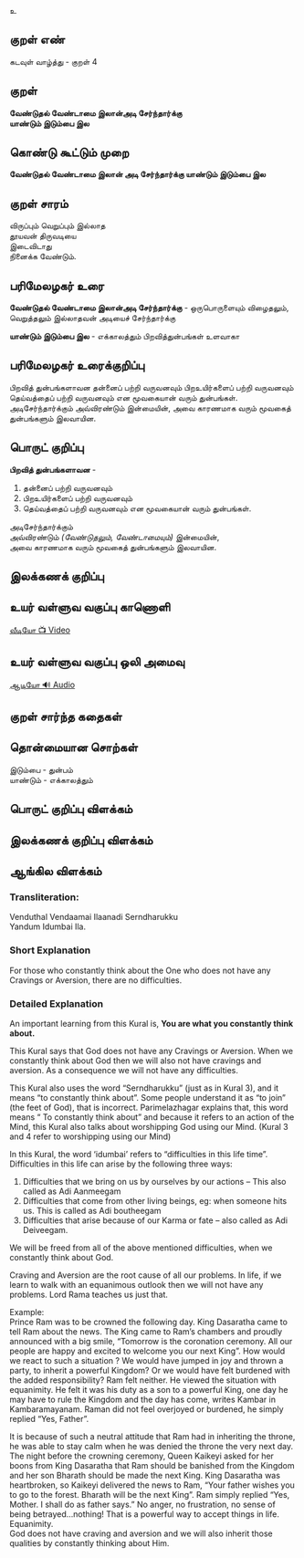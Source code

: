 உ

## குறள் எண்
கடவுள் வாழ்த்து - குறள்  4

## குறள் 
**வேண்டுதல் வேண்டாமை இலான்அடி சேர்ந்தார்க்கு**  
**யாண்டும் இடும்பை இல**


## கொண்டு கூட்டும் முறை  

**வேண்டுதல் வேண்டாமை இலான் அடி சேர்ந்தார்க்கு யாண்டும் இடும்பை இல**  

## குறள் சாரம்  


விருப்பும் வெறுப்பும் இல்லாத  
தூயவன் திருவடியை  
இடைவிடாது  
நினைக்க வேண்டும்.


## பரிமேலழகர் உரை 

**வேண்டுதல் வேண்டாமை இலான்அடி சேர்ந்தார்க்கு** - ஒருபொருளையும் விழைதலும், வெறுத்தலும் இல்லாதவன் அடியைச் சேர்ந்தார்க்கு  

**யாண்டும் இடும்பை இல** - எக்காலத்தும் பிறவித்துன்பங்கள் உளவாகா


## பரிமேலழகர் உரைக்குறிப்பு  

பிறவித் துன்பங்களாவன தன்னைப் பற்றி வருவனவும் பிறஉயிர்களைப் பற்றி வருவனவும் தெய்வத்தைப் பற்றி வருவனவும் என மூவகையான் வரும் துன்பங்கள்.  
அடிசேர்ந்தார்க்கும் அவ்விரண்டும் இன்மையின், அவை காரணமாக வரும் மூவகைத் துன்பங்களும் இலவாயின.

## பொருட் குறிப்பு 

**பிறவித் துன்பங்களாவன** -  

1. தன்னைப் பற்றி வருவனவும்  
2. பிறஉயிர்களைப் பற்றி வருவனவும்  
3. தெய்வத்தைப் பற்றி வருவனவும் என மூவகையான் வரும் துன்பங்கள்.  

அடிசேர்ந்தார்க்கும்  
அவ்விரண்டும் _(வேண்டுதலும், வேண்டாமையும்)_ இன்மையின்,  
அவை காரணமாக வரும் மூவகைத் துன்பங்களும் இலவாயின.  

## இலக்கணக் குறிப்பு


## உயர் வள்ளுவ வகுப்பு காணொளி

[ வீடியோ 📺 Video ](https://youtu.be/790GmJOFXdo)

## உயர் வள்ளுவ வகுப்பு ஒலி அமைவு 

[ ஆடியோ 🔊 Audio ](https://drive.google.com/open?id=1CR9Uxu9pmNSqpmFgyLVUyEzrjLvrRqY8)

## குறள் சார்ந்த கதைகள் 


## தொன்மையான சொற்கள்  

இடும்பை - துன்பம்  
யாண்டும் - எக்காலத்தும்  

## பொருட் குறிப்பு விளக்கம் 

## இலக்கணக் குறிப்பு விளக்கம்


## ஆங்கில விளக்கம்

### Transliteration: 
Venduthal Vendaamai Ilaanadi Serndharukku  
Yandum Idumbai Ila. 

### Short Explanation 
For those who constantly think about the One who does not have any Cravings or Aversion, there are no difficulties.  

### Detailed Explanation

An important learning from this Kural is, **You are what you constantly think about.**  

This Kural says that God does not have any Cravings or Aversion. When we constantly think about God then we will also not have cravings and aversion. As a consequence we will not have any difficulties.  

This Kural also uses the word “Serndharukku” (just as in Kural 3), and it means “to constantly think about”.  Some people understand it as “to join” (the feet of God), that is incorrect. Parimelazhagar explains that,  this word means “ To constantly think about” and because it refers to an action of the Mind, this Kural also talks about worshipping God using our Mind. (Kural 3 and 4 refer to worshipping using our Mind)  

In this Kural, the word ‘idumbai’ refers to “difficulties in this life time”. Difficulties in this life can arise by the following three ways:  

1.   Difficulties that we bring on us by ourselves by our actions – This also called as Adi Aanmeegam  
2.   Difficulties that come from other living beings, eg: when someone hits us. This is called as Adi boutheegam  
3.   Difficulties that arise because of our Karma or fate – also called as Adi Deiveegam.  

We will be freed from all of the above mentioned difficulties, when we constantly think about God.  

Craving and Aversion are the root cause of all our problems. In life, if we learn to walk with an equanimous outlook then we will not have any problems.  Lord Rama teaches us just that.  

Example:  
Prince Ram was to be crowned the following day. King Dasaratha came to tell Ram about the news. The King came to Ram’s chambers and proudly announced with a big smile, “Tomorrow is the coronation ceremony.  All our people are happy and excited to welcome you our next King”. How would we react to such a situation ? We would have jumped in joy and thrown a party, to inherit a powerful Kingdom? Or we would have felt burdened with the added responsibility? Ram felt neither. He viewed the situation with equanimity. He felt it was his duty as a son to a powerful King, one day he may have to rule the Kingdom and the day has come, writes Kambar in Kambaramayanam. Raman did not feel overjoyed or burdened, he simply replied “Yes, Father”.  

It is because of such a neutral attitude that Ram had in inheriting the throne, he was able to stay calm when he was denied the throne the very next day. The night before the crowning ceremony, Queen Kaikeyi asked for her boons from King Dasaratha that Ram should be banished from the Kingdom and her son Bharath should be made the next King. King Dasaratha was heartbroken, so Kaikeyi delivered the news to Ram, “Your father wishes you to go to the forest. Bharath will be the next King”. Ram simply replied “Yes, Mother. I shall do as father says.” No anger, no frustration, no sense of being betrayed…nothing! That is a powerful way to accept things in life. Equanimity.  
God does not have craving and aversion and we will also inherit those qualities by constantly thinking about Him.  



